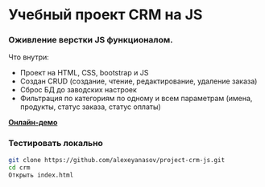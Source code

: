 # Учебный проект CRM на JS

### Оживление верстки JS функционалом. 

Что внутри:

  - Проект на HTML, CSS, bootstrap и JS
  - Создан CRUD (создание, чтение, редактирование, удаление заказа)
  - Сброс БД до заводских настроек
  - Фильтрация по категориям по одному и всем параметрам (имена, продукты, статус заказа, статус оплаты)

[**Онлайн-демо**](https://alexeyanasov.github.io/project-crm-js/)


### Тестировать локально

```sh
git clone https://github.com/alexeyanasov/project-crm-js.git
cd crm
Открыть index.html
```